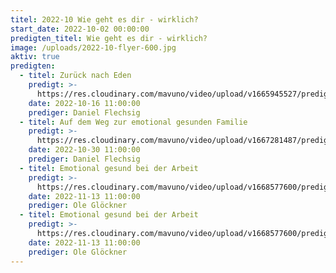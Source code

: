 ```yaml
---
titel: 2022-10 Wie geht es dir - wirklich?
start_date: 2022-10-02 00:00:00
predigten_titel: Wie geht es dir - wirklich?
image: /uploads/2022-10-flyer-600.jpg
aktiv: true
predigten:
  - titel: Zurück nach Eden
    predigt: >-
      https://res.cloudinary.com/mavuno/video/upload/v1665945527/predigten/2022-10%20Wie%20geht%20es%20dir%20-%20wirklich/2022-10-16_GoDi_Mavuno_Berlin_-_Wie_geht_es_dir_wirklich_-_1.mp3
    date: 2022-10-16 11:00:00
    prediger: Daniel Flechsig
  - titel: Auf dem Weg zur emotional gesunden Familie
    predigt: >-
      https://res.cloudinary.com/mavuno/video/upload/v1667281487/predigten/2022-10%20Wie%20geht%20es%20dir%20-%20wirklich/2022-10-30_GoDi_Mavuno_Berlin_-_Wie_gehts_dir_wiklich_2_-_Familie.mp3
    date: 2022-10-30 11:00:00
    prediger: Daniel Flechsig
  - titel: Emotional gesund bei der Arbeit
    predigt: >-
      https://res.cloudinary.com/mavuno/video/upload/v1668577600/predigten/2022-10%20Wie%20geht%20es%20dir%20-%20wirklich/2022-11-13_GoDi_Mavuno_Berlin_-_Wie_gehts_dir_wirklich_-_Arbeit.mp3
    date: 2022-11-13 11:00:00
    prediger: Ole Glöckner
  - titel: Emotional gesund bei der Arbeit
    predigt: >-
      https://res.cloudinary.com/mavuno/video/upload/v1668577600/predigten/2022-10%20Wie%20geht%20es%20dir%20-%20wirklich/2022-11-13_GoDi_Mavuno_Berlin_-_Wie_gehts_dir_wirklich_-_Arbeit.mp3
    date: 2022-11-13 11:00:00
    prediger: Ole Glöckner
---
```

